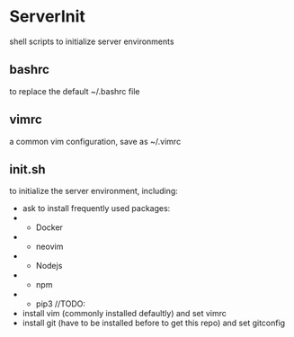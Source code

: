 # ServerInit
shell scripts to initialize server environments

## bashrc
to replace the default ~/.bashrc file

## vimrc
a common vim configuration, save as ~/.vimrc

## init.sh
to initialize the server environment, including:
- ask to install frequently used packages:
- - Docker
- - neovim
- - Nodejs
- - npm
- - pip3
//TODO: 
- install vim (commonly installed defaultly) and set vimrc
- install git (have to be installed before to get this repo) and set gitconfig 
